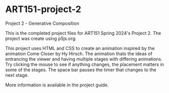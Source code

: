 # ART151-project-2
Project 2 - Generative Composition

This is the completed project files for ART151 Spring 2024's Project 2. The project was create using p5js.org.

This project uses HTML and CSS to create an animation inspired by the animation Come Closer by Hy Hirsch. 
The animation thats the ideas of entrancing the viewer and having multiple stages with differing animations.
Try clicking the mouse to see if anything changes, the placement matters in some of the stages.
The space bar pauses the timer that changes to the next stage.

More information is available in the project guide.
